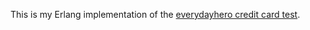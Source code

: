 This is my Erlang implementation of the [everydayhero credit card test](https://github.com/everydayhero/creditcard-test).
